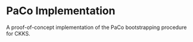 # PaCo Implementation
A proof-of-concept implementation of the PaCo bootstrapping procedure for CKKS.
